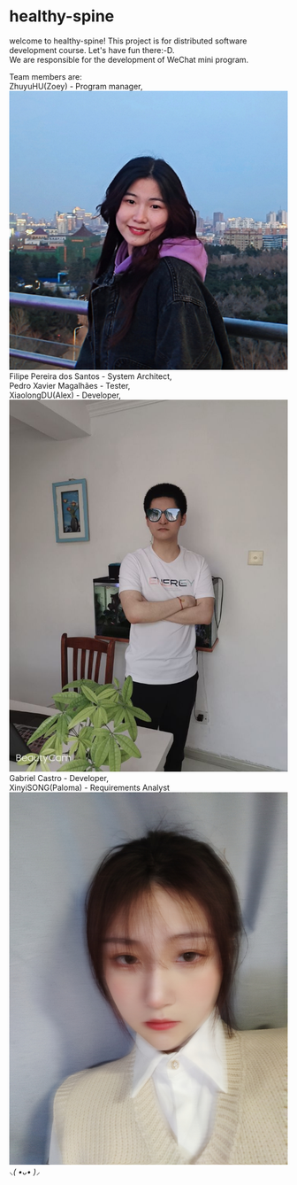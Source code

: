 # healthy-spine
welcome to healthy-spine! This project is for distributed software development course. Let's have fun there:-D.  
We are responsible for the development of WeChat mini program.  

Team members are:  
ZhuyuHU(Zoey) - Program manager,  
![Zoey.jpg](https://github.com/fairybamboo/healthy-spine/blob/main/Member%20Introduction/Zoey.jpg)  
Filipe Pereira dos Santos - System Architect,  
Pedro Xavier Magalhães - Tester,  
XiaolongDU(Alex) - Developer,  
![Alex.jpg](https://github.com/fairybamboo/healthy-spine/blob/main/Member%20Introduction/Alex.jpg)  
Gabriel Castro - Developer,  
XinyiSONG(Paloma) - Requirements Analyst  
![Paloma.jpg](https://github.com/fairybamboo/healthy-spine/blob/main/Member%20Introduction/Paloma.jpg)  
*⸜( •ᴗ• )⸝*   

